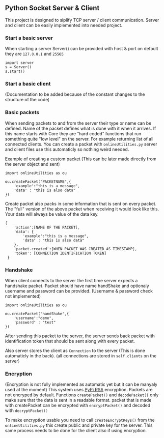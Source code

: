 ## Python Socket Server & Client
This project is designed to siplify TCP server / client communication. Server and client can be easily implemented into needed project.
### Start a basic server
When starting a server Server() can be provided with host & port on default they are `127.0.0.1` and `25565`

    import server
    s = Server()
    s.start()

### Start a basic client
(Documentation to be added because of the constant changes to the structure of the code)

### Basic packets
When sending packets to and from the server their type or name can be defined. Name of the packet defines what is done with it when it arrives. If this name starts with Core they are "hard coded" functions that run something quite "low level" on the server. For example returning list of all connected clients.
You can create a packet with `onlineUtilities.py` server and client files use this automaticly so nothing weird needed.

Example of creating a custom packet
(This can be later made directly from the server object and sent)

    import onlineUtilities as ou

    ou.createPacket("PACKETNAME",{
	    'example':"this is a message",
	    'data' : "this is also data"
    })
Create packet also packs in some information that is sent on every packet. The "full" version of the above packet when receiving it would look like this. Your data will always be value of the data key.

    {
	    'action':[NAME OF THE PACKET],
	    'data': {
			'example':"this is a message",
			'data' : "this is also data"
		},
	    'packet-created':[WHEN PACKET WAS CREATED AS TIMESTAMP],
	    'token': [CONNECTION IDENTIFICATION TOKEN]
	 }

### Handshake
When client connects to the server the first time server expects a handshake packet. Packet should have name handShake and optionaly username and password can be provided. (Username & password check not implemented)

    import onlineUtilities as ou

    ou.createPacket("handShake",{
	    'username':"demo",
	    'password' : "test"
    })
After sending this packet to the server, the server sends back packet with identification token that should be sent along with every packet.

Also server stores the client as `Connection` to the server (This is done automaticly in the back).
(all connections are stored in `self.clients` on the server)

### Encryption
(Encryption is not fully implemented as automatic yet but it can be manyaly used at the moment)
This system uses [PyPi RSA](https://pypi.org/project/rsa/) encryption.
Packets are not encryped by default. Functions `createPacket()` and `decodePacket()` only make sure that the data is sent in a readable format.
packet that is made with createPacket can be encrypted with `encryptPacket()` and decoded with `decryptPacket()`

To make encryption usable you need to call `createEncryptKeys()` from the `onlineUtilities.py` this create public and private key for the server. This same process needs to be done for the client also if using encryption.
